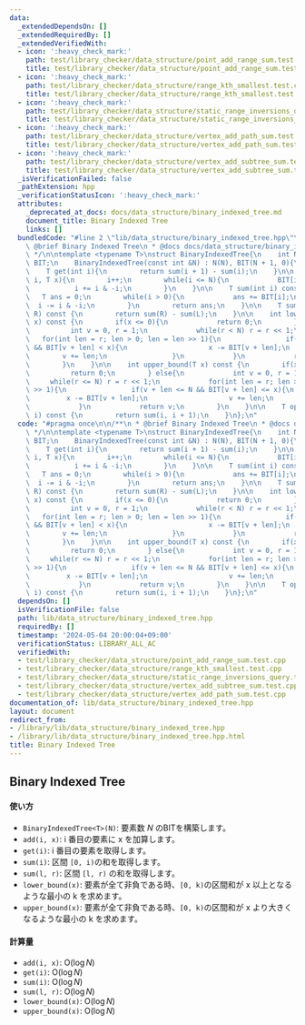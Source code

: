 ```yaml
---
data:
  _extendedDependsOn: []
  _extendedRequiredBy: []
  _extendedVerifiedWith:
  - icon: ':heavy_check_mark:'
    path: test/library_checker/data_structure/point_add_range_sum.test.cpp
    title: test/library_checker/data_structure/point_add_range_sum.test.cpp
  - icon: ':heavy_check_mark:'
    path: test/library_checker/data_structure/range_kth_smallest.test.cpp
    title: test/library_checker/data_structure/range_kth_smallest.test.cpp
  - icon: ':heavy_check_mark:'
    path: test/library_checker/data_structure/static_range_inversions_query.test.cpp
    title: test/library_checker/data_structure/static_range_inversions_query.test.cpp
  - icon: ':heavy_check_mark:'
    path: test/library_checker/data_structure/vertex_add_path_sum.test.cpp
    title: test/library_checker/data_structure/vertex_add_path_sum.test.cpp
  - icon: ':heavy_check_mark:'
    path: test/library_checker/data_structure/vertex_add_subtree_sum.test.cpp
    title: test/library_checker/data_structure/vertex_add_subtree_sum.test.cpp
  _isVerificationFailed: false
  _pathExtension: hpp
  _verificationStatusIcon: ':heavy_check_mark:'
  attributes:
    _deprecated_at_docs: docs/data_structure/binary_indexed_tree.md
    document_title: Binary Indexed Tree
    links: []
  bundledCode: "#line 2 \"lib/data_structure/binary_indexed_tree.hpp\"\n\n/**\n *\
    \ @brief Binary Indexed Tree\n * @docs docs/data_structure/binary_indexed_tree.md\n\
    \ */\n\ntemplate <typename T>\nstruct BinaryIndexedTree{\n    int N;\n    vector<T>\
    \ BIT;\n    BinaryIndexedTree(const int &N) : N(N), BIT(N + 1, 0){\n    }\n\n\
    \    T get(int i){\n        return sum(i + 1) - sum(i);\n    }\n\n    void add(int\
    \ i, T x){\n        i++;\n        while(i <= N){\n            BIT[i] += x;\n \
    \           i += i & -i;\n        }\n    }\n\n    T sum(int i) const {\n     \
    \   T ans = 0;\n        while(i > 0){\n            ans += BIT[i];\n          \
    \  i -= i & -i;\n        }\n        return ans;\n    }\n\n    T sum(int L, int\
    \ R) const {\n        return sum(R) - sum(L);\n    }\n\n    int lower_bound(T\
    \ x) const {\n        if(x <= 0){\n            return 0;\n        } else{\n  \
    \          int v = 0, r = 1;\n            while(r < N) r = r << 1;\n         \
    \   for(int len = r; len > 0; len = len >> 1){\n                if(v + len < N\
    \ && BIT[v + len] < x){\n                    x -= BIT[v + len];\n            \
    \        v += len;\n                }\n            }\n            return v;\n\
    \        }\n    }\n\n    int upper_bound(T x) const {\n        if(x < 0){\n  \
    \          return 0;\n        } else{\n            int v = 0, r = 1;\n       \
    \     while(r <= N) r = r << 1;\n            for(int len = r; len > 0; len = len\
    \ >> 1){\n                if(v + len <= N && BIT[v + len] <= x){\n           \
    \         x -= BIT[v + len];\n                    v += len;\n                }\n\
    \            }\n            return v;\n        }\n    }\n\n    T operator [](int\
    \ i) const {\n        return sum(i, i + 1);\n    }\n};\n"
  code: "#pragma once\n\n/**\n * @brief Binary Indexed Tree\n * @docs docs/data_structure/binary_indexed_tree.md\n\
    \ */\n\ntemplate <typename T>\nstruct BinaryIndexedTree{\n    int N;\n    vector<T>\
    \ BIT;\n    BinaryIndexedTree(const int &N) : N(N), BIT(N + 1, 0){\n    }\n\n\
    \    T get(int i){\n        return sum(i + 1) - sum(i);\n    }\n\n    void add(int\
    \ i, T x){\n        i++;\n        while(i <= N){\n            BIT[i] += x;\n \
    \           i += i & -i;\n        }\n    }\n\n    T sum(int i) const {\n     \
    \   T ans = 0;\n        while(i > 0){\n            ans += BIT[i];\n          \
    \  i -= i & -i;\n        }\n        return ans;\n    }\n\n    T sum(int L, int\
    \ R) const {\n        return sum(R) - sum(L);\n    }\n\n    int lower_bound(T\
    \ x) const {\n        if(x <= 0){\n            return 0;\n        } else{\n  \
    \          int v = 0, r = 1;\n            while(r < N) r = r << 1;\n         \
    \   for(int len = r; len > 0; len = len >> 1){\n                if(v + len < N\
    \ && BIT[v + len] < x){\n                    x -= BIT[v + len];\n            \
    \        v += len;\n                }\n            }\n            return v;\n\
    \        }\n    }\n\n    int upper_bound(T x) const {\n        if(x < 0){\n  \
    \          return 0;\n        } else{\n            int v = 0, r = 1;\n       \
    \     while(r <= N) r = r << 1;\n            for(int len = r; len > 0; len = len\
    \ >> 1){\n                if(v + len <= N && BIT[v + len] <= x){\n           \
    \         x -= BIT[v + len];\n                    v += len;\n                }\n\
    \            }\n            return v;\n        }\n    }\n\n    T operator [](int\
    \ i) const {\n        return sum(i, i + 1);\n    }\n};\n"
  dependsOn: []
  isVerificationFile: false
  path: lib/data_structure/binary_indexed_tree.hpp
  requiredBy: []
  timestamp: '2024-05-04 20:00:04+09:00'
  verificationStatus: LIBRARY_ALL_AC
  verifiedWith:
  - test/library_checker/data_structure/point_add_range_sum.test.cpp
  - test/library_checker/data_structure/range_kth_smallest.test.cpp
  - test/library_checker/data_structure/static_range_inversions_query.test.cpp
  - test/library_checker/data_structure/vertex_add_subtree_sum.test.cpp
  - test/library_checker/data_structure/vertex_add_path_sum.test.cpp
documentation_of: lib/data_structure/binary_indexed_tree.hpp
layout: document
redirect_from:
- /library/lib/data_structure/binary_indexed_tree.hpp
- /library/lib/data_structure/binary_indexed_tree.hpp.html
title: Binary Indexed Tree
---
```

## Binary Indexed Tree

#### 使い方

- `BinaryIndexedTree<T>(N)`: 要素数 $N$ のBITを構築します。
- `add(i, x)`: i 番目の要素に x を加算します。
- `get(i)`: i 番目の要素を取得します。
- `sum(i)`: 区間 `[0, i)`の和を取得します。
- `sum(l, r)`: 区間 `[l, r)` の和を取得します。
- `lower_bound(x)`: 要素が全て非負である時、`[0, k)`の区間和が x 以上となるような最小の k を求めます。
- `upper_bound(x)`: 要素が全て非負である時、`[0, k)`の区間和が x より大きくなるような最小の k を求めます。

#### 計算量

- `add(i, x)`: $\mathrm{O}(\log N)$
- `get(i)`: $\mathrm{O}(\log N)$
- `sum(i)`: $\mathrm{O}(\log N)$
- `sum(l, r)`: $\mathrm{O}(\log N)$
- `lower_bound(x)`: $\mathrm{O}(\log N)$
- `upper_bound(x)`: $\mathrm{O}(\log N)$